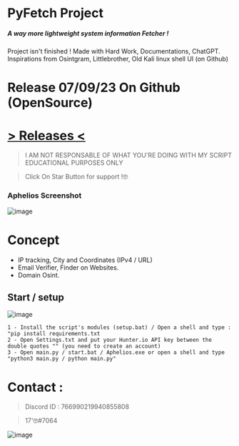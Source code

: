 # PyFetch Project

##### A way more lightweight system information Fetcher !

Project isn't finished ! Made with Hard Work, Documentations, ChatGPT. Inspirations from Osintgram, Littlebrother, Old Kali linux shell UI (on Github)

# Release 07/09/23 On Github (OpenSource)
# [> Releases <](https://github.com/intel1337/Aphelios/releases)

> I AM NOT RESPONSABLE OF WHAT YOU'RE DOING WITH MY SCRIPT
> EDUCATIONAL PURPOSES ONLY

> Click On Star Button for support !🤓

### Aphelios Screenshot

![image](https://github.com/intel1337/Aphelios/assets/93615583/f013cca0-cb33-452f-9638-078b9327f5e4)

# Concept 

- IP tracking, City and Coordinates (IPv4 / URL)
- Email Verifier, Finder on Websites.
- Domain Osint.

## Start / setup

![image](https://github.com/intel1337/Aphelios/assets/93615583/c2610d98-081c-4886-a305-c863d073afdf)

```
1 - Install the script's modules (setup.bat) / Open a shell and type : "pip install requirements.txt
2 - Open Settings.txt and put your Hunter.io API key between the double quotes "" (you need to create an account)
3 - Open main.py / start.bat / Aphelios.exe or open a shell and type "python3 main.py / python main.py"

```

# Contact : 
> Discord ID : 766990219940855808

> 17'🤓#7064                      



![image](https://media.discordapp.net/attachments/945746542424387615/945778865727479958/20220205_130153.gif)
